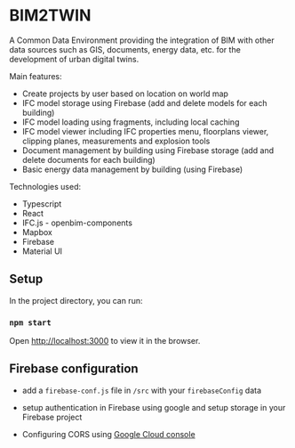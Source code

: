 # BIM2TWIN

A Common Data Environment providing the integration of BIM with other data sources such as GIS, documents, energy data, etc. for the development of urban digital twins.

Main features:
- Create projects by user based on location on world map
- IFC model storage using Firebase (add and delete models for each building)
- IFC model loading using fragments, including local caching 
- IFC model viewer including IFC properties menu, floorplans viewer, clipping planes, measurements and explosion tools
- Document management by building using Firebase storage (add and delete documents for each building)
- Basic energy data management by building (using Firebase)

Technologies used:
- Typescript
- React
- IFC.js - openbim-components
- Mapbox
- Firebase
- Material UI

## Setup

In the project directory, you can run:

### `npm start`

Open [http://localhost:3000](http://localhost:3000) to view it in the browser.

## Firebase configuration

- add a `firebase-conf.js` file in `/src` with your `firebaseConfig` data

- setup authentication in Firebase using google and setup storage in your Firebase project

- Configuring CORS using [Google Cloud console](https://stackoverflow.com/a/58613527)
